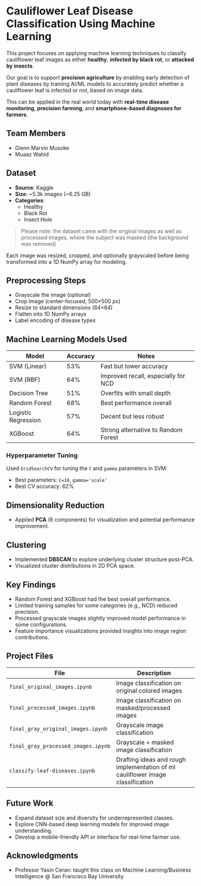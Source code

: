 # Cauliflower Leaf Disease Classification Using Machine Learning

This project focuses on applying machine learning techniques to classify cauliflower leaf images as either **healthy**, **infected by black rot**, or **attacked by insects**.

Our goal is to support **precision agriculture** by enabling early detection of plant diseases by training AI/ML models to accurately predict whether a cauliflower leaf is infected or not, based on image data.

This can be applied in the real world today with **real-time disease monitoring**, **precision farming**, and **smartphone-based diagnoses for farmers**.

## Team Members
- Glenn Marvin Musoke
- Muaaz Wahid

## Dataset
- **Source**: Kaggle
- **Size**: ~5.3k images (~6.25 GB)
- **Categories**:
  - Healthy
  - Black Rot
  - Insect Hole

> Please note: the dataset came with the original images as well as processed images, where the subject was masked (the background was removed)

Each image was resized, cropped, and optionally grayscaled before being transformed into a 1D NumPy array for modeling.

## Preprocessing Steps
- Grayscale the image (optional)
- Crop image (center-focused, 500×500 px)
- Resize to standard dimensions (64×64)
- Flatten into 1D NumPy arrays
- Label encoding of disease types

## Machine Learning Models Used
| Model                   | Accuracy | Notes                                   |
|------------------------|----------|-----------------------------------------|
| SVM (Linear)           | 53%      | Fast but lower accuracy                 |
| SVM (RBF)              | 64%      | Improved recall, especially for NCD     |
| Decision Tree          | 51%      | Overfits with small depth               |
| Random Forest          | 68%      | Best performance overall                |
| Logistic Regression    | 57%      | Decent but less robust                  |
| XGBoost                | 64%      | Strong alternative to Random Forest     |

### Hyperparameter Tuning
Used `GridSearchCV` for tuning the `C` and `gamma` parameters in SVM:
- Best parameters: `C=10`, `gamma='scale'`
- Best CV accuracy: 62%

## Dimensionality Reduction
- Applied **PCA** (6 components) for visualization and potential performance improvement.

## Clustering
- Implemented **DBSCAN** to explore underlying cluster structure post-PCA.
- Visualized cluster distributions in 2D PCA space.

## Key Findings
- Random Forest and XGBoost had the best overall performance.
- Limited training samples for some categories (e.g., NCD) reduced precision.
- Processed grayscale images slightly improved model performance in some configurations.
- Feature importance visualizations provided insights into image region contributions.

## Project Files

| File | Description |
|------|-------------|
| `final_original_images.ipynb` | Image classification on original colored images |
| `final_processed_images.ipynb` | Image classification on masked/processed images |
| `final_gray_original_images.ipynb` | Grayscale image classification |
| `final_gray_processed_images.ipynb` | Grayscale + masked image classification |
| `classify-leaf-diseases.ipynb` | Drafting ideas and rough implementation of ml cauliflower image classification |

## Future Work
- Expand dataset size and diversity for underrepresented classes.
- Explore CNN-based deep learning models for improved image understanding.
- Develop a mobile-friendly API or interface for real-time farmer use.

## Acknowledgments
- Professor Yasin Ceran: taught this class on Machine Learning/Business Intelligence @ San Francisco Bay University

